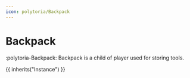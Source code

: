 ```yaml
---
icon: polytoria/Backpack
---
```


# Backpack

:polytoria-Backpack: Backpack is a child of player used for storing tools.

{{ inherits("Instance") }}